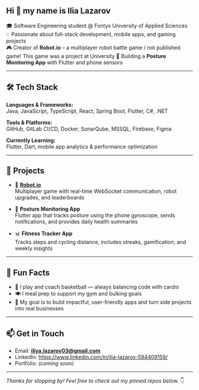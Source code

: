 ## Hi 👋 my name is Ilia Lazarov

🎓 Software Engineering student @ Fontys University of Applied Sciences  
💡 Passionate about full-stack development, mobile apps, and gaming projects  
🎮 Creator of **Robot.io** – a multiplayer robot battle game  / not published game! This game was a project at University 
📱 Building a **Posture Monitoring App** with Flutter and phone sensors

---

## 🛠️ Tech Stack

**Languages & Frameworks:**  
Java, JavaScript, TypeScript, React, Spring Boot, Flutter, C#, .NET

**Tools & Platforms:**  
GitHub, GitLab CI/CD, Docker, SonarQube, MSSQL, Firebase, Figma

**Currently Learning:**  
Flutter, Dart, mobile app analytics & performance optimization

---

## 🚀 Projects

- 🔧 [**Robot.io**](https://github.com/YOUR_USERNAME/robot.io)  
  Multiplayer game with real-time WebSocket communication, robot upgrades, and leaderboards

- 📱 **Posture Monitoring App**  
  Flutter app that tracks posture using the phone gyroscope, sends notifications, and provides daily health summaries

- 📊 **Fitness Tracker App**  
  Tracks steps and cycling distance, includes streaks, gamification, and weekly insights

---

## 🧠 Fun Facts

- 🏀 I play and coach basketball — always balancing code with cardio
- 🍽️ I meal prep to support my gym and bulking goals
- 🎯 My goal is to build impactful, user-friendly apps and turn side projects into real businesses

---

## 📫 Get in Touch

- Email: **iliya.lazarov03@gmail.com**
- LinkedIn: https://www.linkedin.com/in/ilia-lazarov-594409159/
- Portfolio: *(coming soon)*

---

_Thanks for stopping by! Feel free to check out my pinned repos below._ 👇
